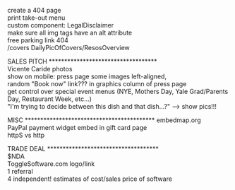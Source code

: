 
create a 404 page  
print take-out menu  
custom component: LegalDisclaimer  
make sure all img tags have an alt attribute  
free parking link 404  
/covers DailyPicOfCovers/ResosOverview  
  

SALES PITCH ***********************************  
Vicente Caride photos  
show on mobile: press page some images left-aligned,  
random "Book now" link??? in graphics column of press page    
get control over special event menus (NYE, Mothers Day, Yale Grad/Parents Day, Restaurant Week, etc...)  
"I'm trying to decide between this dish and that dish...?" --> show pics!!!  
  
   
MISC ******************************************
embedmap.org  
PayPal payment widget embed in gift card page  
httpS vs http  
  
  
TRADE DEAL ************************************  
$NDA  
ToggleSoftware.com logo/link  
1 referral  
4 independent! estimates of cost/sales price of software  


